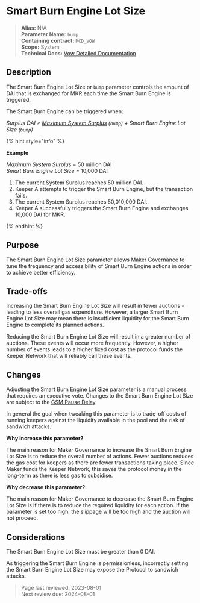 # Smart Burn Engine Lot Size

>**Alias:** N/A  
>**Parameter Name:** `bump`  
>**Containing contract:** `MCD_VOW`  
>**Scope:** System  
>**Technical Docs:** [Vow Detailed Documentation](https://docs.makerdao.com/smart-contract-modules/system-stabilizer-module/vow-detailed-documentation)  

## Description
The Smart Burn Engine Lot Size or `bump` parameter controls the amount of DAI that is exchanged for MKR each time the Smart Burn Engine is triggered.

The Smart Burn Engine can be triggered when:  

_Surplus DAI > [Maximum System Surplus](../core/param-system-surplus-buffer.md) (`hump`) + Smart Burn Engine Lot Size (`bump`)_

{% hint style="info" %} 

**Example**

_Maximum System Surplus_ = 50 million DAI   
_Smart Burn Engine Lot Size_ = 10,000 DAI  

1. The current System Surplus reaches 50 million DAI.
2. Keeper A attempts to trigger the Smart Burn Engine, but the transaction fails.
3. The current System Surplus reaches 50,010,000 DAI.
4. Keeper A successfully triggers the Smart Burn Engine and exchanges 10,000 DAI for MKR.

{% endhint %}

## Purpose

The Smart Burn Engine Lot Size parameter allows Maker Governance to tune the frequency and accessibility of Smart Burn Engine actions in order to achieve better efficiency.

## Trade-offs

Increasing the Smart Burn Engine Lot Size will result in fewer auctions - leading to less overall gas expenditure. However, a larger Smart Burn Engine Lot Size may mean there is insufficient liquidity for the Smart Burn Engine to complete its planned actions.

Reducing the Smart Burn Engine Lot Size will result in a greater number of auctions. These events will occur more frequently. However, a higher number of events leads to a higher fixed cost as the protocol funds the Keeper Network that will reliably call these events.

## Changes
Adjusting the Smart Burn Engine Lot Size parameter is a manual process that requires an executive vote. Changes to the Smart Burn Engine Lot Size are subject to the [GSM Pause Delay](../core/param-gsm-pause-delay.md).

In general the goal when tweaking this parameter is to trade-off costs of running keepers against the liquidity available in the pool and the risk of sandwich attacks.

**Why increase this parameter?**

The main reason for Maker Governance to increase the Smart Burn Engine Lot Size is to reduce the overall number of actions. Fewer auctions reduces the gas cost for keepers as there are fewer transactions taking place. Since Maker funds the Keeper Network, this saves the protocol money in the long-term as there is less gas to subsidise.

**Why decrease this parameter?**

The main reason for Maker Governance to decrease the Smart Burn Engine Lot Size is if there is to reduce the required liquidity for each action. If the parameter is set too high, the slippage will be too high and the auction will not proceed.
 
 ## Considerations
 
The Smart Burn Engine Lot Size must be greater than 0 DAI.

As triggering the Smart Burn Engine is permissionless, incorrectly setting the Smart Burn Engine Lot Size may expose the Protocol to sandwich attacks.

>Page last reviewed: 2023-08-01  
>Next review due: 2024-08-01  

